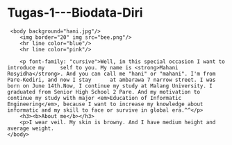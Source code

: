 Tugas-1---Biodata-Diri
======================
<!DOCTYPE html>
<html>
  <head>
		<title>biodata dalam paragraf</title>
	</head>

	 <body background="hani.jpg"/>
		<img border="20" img src="bee.png"/>
		<hr line color="blue"/>
		<hr line color="pink"/>

		<p font-family: "cursive">Well, in this special occasion I want to introduce my 	self to you. My name is <strong>Mahani Rosyidha</strong>. And you can call me "hani" or "mahani". I'm from Pare-Kediri, and now I stay 		at ambarawa 7 narrow street. I was born on June 14th.Now, I continue my study at Malang University. I graduated from Senior High School 2 Pare. And my motivation to continue my study with major <em>Education of Informatic Engineering</em>, because I want to increase my knowledge about informatic and my skill to face or survive in global era.^^</p>
		<h3><b>About me</b></h3>
		<p>I wear veil. My skin is browny. And I have medium height and average weight.
	</body>

</html>

